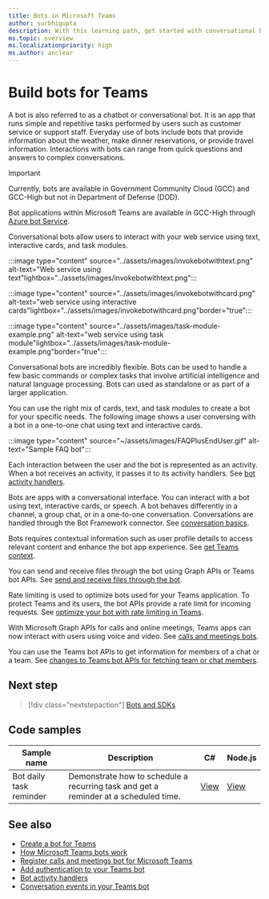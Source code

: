 ```yaml
---
title: Bots in Microsoft Teams
author: surbhigupta
description: With this learning path, get started with conversational bots in Microsoft Teams and it's code samples.
ms.topic: overview
ms.localizationpriority: high
ms.author: anclear
---
```

# Build bots for Teams

A bot is also referred to as a chatbot or conversational bot. It is an app that runs simple and repetitive tasks performed by users such as customer service or support staff. Everyday use of bots include bots that provide information about the weather, make dinner reservations, or provide travel information. Interactions with bots can range from quick questions and answers to complex conversations.

> [!IMPORTANT]
> Currently, bots are available in Government Community Cloud (GCC) and GCC-High but not in Department of Defense (DOD).
>
> Bot applications within Microsoft Teams are available in GCC-High through [Azure bot Service](/azure/bot-service/channel-connect-teams).

Conversational bots allow users to interact with your web service using text, interactive cards, and task modules.

:::image type="content" source="../assets/images/invokebotwithtext.png" alt-text="Web service using text"lightbox="../assets/images/invokebotwithtext.png":::

:::image type="content" source="../assets/images/invokebotwithcard.png" alt-text="web service using interactive cards"lightbox="../assets/images/invokebotwithcard.png"border="true":::

:::image type="content" source="../assets/images/task-module-example.png" alt-text="web service using task module"lightbox="../assets/images/task-module-example.png"border="true":::

Conversational bots are incredibly flexible. Bots can be used to handle a few basic commands or complex tasks that involve artificial intelligence and natural language processing. Bots can used as standalone or as part of a larger application.

You can use the right mix of cards, text, and task modules to create a bot for your specific needs. The following image shows a user conversing with a bot in a one-to-one chat using text and interactive cards.

:::image type="content" source="~/assets/images/FAQPlusEndUser.gif" alt-text="Sample FAQ bot":::

Each interaction between the user and the bot is represented as an activity. When a bot receives an activity, it passes it to its activity handlers. See [bot activity handlers](~/bots/bot-basics.md).

Bots are apps with a conversational interface. You can interact with a bot using text, interactive cards, or speech. A bot behaves differently in a channel, a group chat, or in a one-to-one conversation. Conversations are handled through the Bot Framework connector. See [conversation basics](~/bots/how-to/conversations/conversation-basics.md).

Bots requires contextual information such as user profile details to access relevant content and enhance the bot app experience. See [get Teams context](~/bots/how-to/get-teams-context.md).

You can send and receive files through the bot using Graph APIs or Teams bot APIs. See [send and receive files through the bot](~/bots/how-to/bots-filesv4.md).

Rate limiting is used to optimize bots used for your Teams application. To protect Teams and its users, the bot APIs provide a rate limit for incoming requests. See [optimize your bot with rate limiting in Teams](~/bots/how-to/rate-limit.md).

With Microsoft Graph APIs for calls and online meetings, Teams apps can now interact with users using voice and video. See [calls and meetings bots](~/bots/calls-and-meetings/calls-meetings-bots-overview.md).

You can use the Teams bot APIs to get information for members of a chat or a team. See [changes to Teams bot APIs for fetching team or chat members](~/resources/team-chat-member-api-changes.md).

<!--- TBD: For quick scanning, see if the above information can be itemized as a list.
--->

## Next step

> [!div class="nextstepaction"]
> [Bots and SDKs](~/bots/bot-features.md)

## Code samples

|Sample name | Description | C# | Node.js |
|----------------|-----------------|--------------|--------------|
| Bot daily task reminder| Demonstrate how to schedule a recurring task and get a reminder at a scheduled time. | [View](https://github.com/OfficeDev/Microsoft-Teams-Samples/tree/main/samples/bot-daily-task-reminder/csharp) | [View](https://github.com/OfficeDev/Microsoft-Teams-Samples/tree/main/samples/bot-daily-task-reminder/nodejs) |

## See also

* [Create a bot for Teams](../resources/bot-v3/bots-create.md)
* [How Microsoft Teams bots work](/azure/bot-service/bot-builder-basics-teams)
* [Register calls and meetings bot for Microsoft Teams](~/bots/calls-and-meetings/registering-calling-bot.md)
* [Add authentication to your Teams bot](~/bots/how-to/authentication/add-authentication.md)
* [Bot activity handlers](~/bots/bot-basics.md)
* [Conversation events in your Teams bot](~/bots/how-to/conversations/subscribe-to-conversation-events.md)
